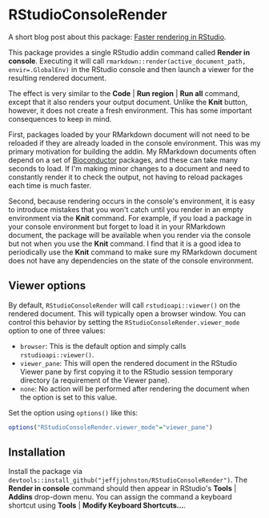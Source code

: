 # RStudioConsoleRender

A short blog post about this package: [Faster rendering in RStudio](http://jeffjjohnston.github.io/rstudio/rmarkdown/2016/03/01/faster-rendering-in-rstudio.html).

This package provides a single RStudio addin command called **Render in console**. Executing it will call `rmarkdown::render(active_document_path, envir=.GlobalEnv)` in the RStudio console and then launch a viewer for the resulting rendered document.

The effect is very similar to the **Code** | **Run region** | **Run all** command, except that it also renders your output document. Unlike the **Knit** button, however, it does not create a fresh environment. This has some important consequences to keep in mind.

First, packages loaded by your RMarkdown document will not need to be reloaded if they are already loaded in the console environment. This was my primary motivation for building the addin. My RMarkdown documents often depend on a set of [Bioconductor](http://www.bioconductor.org) packages, and these can take many seconds to load. If I'm making minor changes to a document and need to constantly render it to check the output, not having to reload packages each time is much faster.

Second, because rendering occurs in the console's environment, it is easy to introduce mistakes that you won't catch until you render in an empty environment via the **Knit** command. For example, if you load a package in your console environment but forget to load it in your RMarkdown document, the package will be available when you render via the console but not when you use the **Knit** command. I find that it is a good idea to periodically use the **Knit** command to make sure my RMarkdown document does not have any dependencies on the state of the console environment.

## Viewer options

By default, `RStudioConsoleRender` will call `rstudioapi::viewer()` on the rendered document. This will typically open a browser window. You can control this behavior by setting the `RStudioConsoleRender.viewer_mode` option to one of three values:

   * `browser`: This is the default option and simply calls `rstudioapi::viewer()`. 
   * `viewer_pane`: This will open the rendered document in the RStudio Viewer pane by first copying it to the RStudio session temporary directory (a requirement of the Viewer pane).
   * `none`: No action will be performed after rendering the document when the option is set to this value.
   
Set the option using `options()` like this:

```r
options("RStudioConsoleRender.viewer_mode"="viewer_pane")
```

## Installation

Install the package via `devtools::install_github("jeffjjohnston/RStudioConsoleRender")`. The **Render in console** command should then appear in RStudio's **Tools** | **Addins** drop-down menu. You can assign the command a keyboard shortcut using **Tools** | **Modify Keyboard Shortcuts...**.
